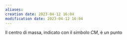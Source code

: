 ```yaml
---
aliases: 
creation date: 2023-04-12 16:04
modification date: 2023-04-12 16:04
---
```


Il centro di massa, indicato con il simbolo $CM$, è un punto



